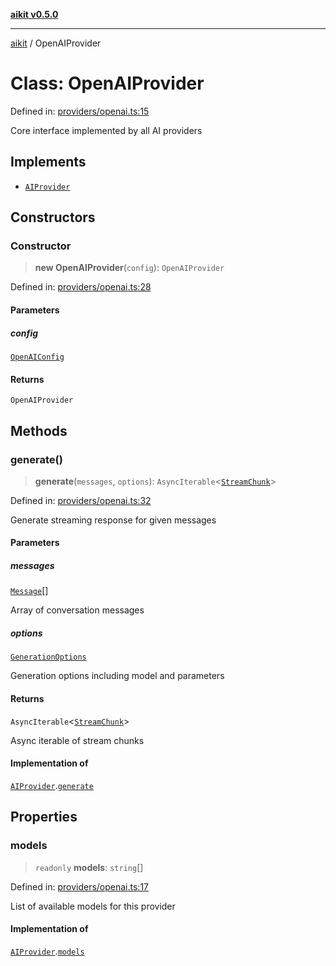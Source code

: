 [**aikit v0.5.0**](../README.md)

***

[aikit](../README.md) / OpenAIProvider

# Class: OpenAIProvider

Defined in: [providers/openai.ts:15](https://github.com/chinmaymk/aikit/blob/main/src/providers/openai.ts#L15)

Core interface implemented by all AI providers

## Implements

- [`AIProvider`](../interfaces/AIProvider.md)

## Constructors

### Constructor

> **new OpenAIProvider**(`config`): `OpenAIProvider`

Defined in: [providers/openai.ts:28](https://github.com/chinmaymk/aikit/blob/main/src/providers/openai.ts#L28)

#### Parameters

##### config

[`OpenAIConfig`](../interfaces/OpenAIConfig.md)

#### Returns

`OpenAIProvider`

## Methods

### generate()

> **generate**(`messages`, `options`): `AsyncIterable`\<[`StreamChunk`](../interfaces/StreamChunk.md)\>

Defined in: [providers/openai.ts:32](https://github.com/chinmaymk/aikit/blob/main/src/providers/openai.ts#L32)

Generate streaming response for given messages

#### Parameters

##### messages

[`Message`](../interfaces/Message.md)[]

Array of conversation messages

##### options

[`GenerationOptions`](../interfaces/GenerationOptions.md)

Generation options including model and parameters

#### Returns

`AsyncIterable`\<[`StreamChunk`](../interfaces/StreamChunk.md)\>

Async iterable of stream chunks

#### Implementation of

[`AIProvider`](../interfaces/AIProvider.md).[`generate`](../interfaces/AIProvider.md#generate)

## Properties

### models

> `readonly` **models**: `string`[]

Defined in: [providers/openai.ts:17](https://github.com/chinmaymk/aikit/blob/main/src/providers/openai.ts#L17)

List of available models for this provider

#### Implementation of

[`AIProvider`](../interfaces/AIProvider.md).[`models`](../interfaces/AIProvider.md#models)
